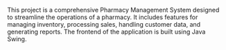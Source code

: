 This project is a comprehensive Pharmacy Management System designed to streamline the operations of a pharmacy. It includes features for managing inventory, processing sales, 
handling customer data, and generating reports. The frontend of the application is built using Java Swing.
